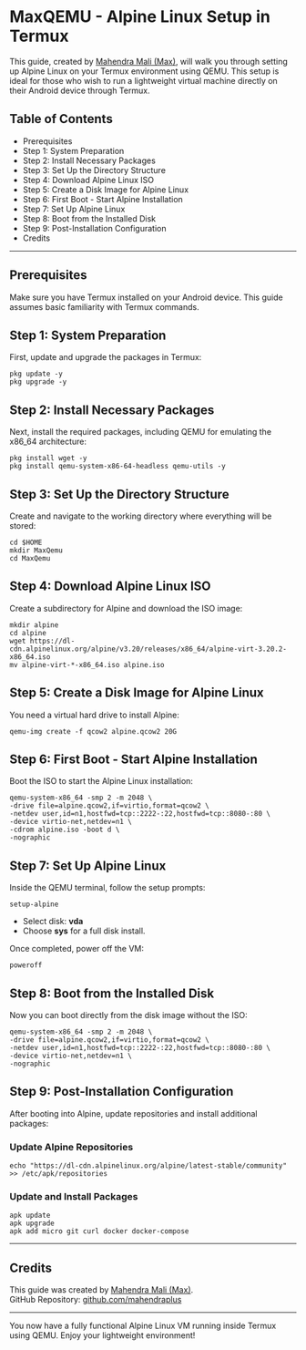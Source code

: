 
# MaxQEMU - Alpine Linux Setup in Termux

This guide, created by [Mahendra Mali (Max)](https://github.com/mahendraplus), will walk you through setting up Alpine Linux on your Termux environment using QEMU. This setup is ideal for those who wish to run a lightweight virtual machine directly on their Android device through Termux.

## Table of Contents

- Prerequisites
- Step 1: System Preparation
- Step 2: Install Necessary Packages
- Step 3: Set Up the Directory Structure
- Step 4: Download Alpine Linux ISO
- Step 5: Create a Disk Image for Alpine Linux
- Step 6: First Boot - Start Alpine Installation
- Step 7: Set Up Alpine Linux
- Step 8: Boot from the Installed Disk
- Step 9: Post-Installation Configuration
- Credits

---

## Prerequisites

Make sure you have Termux installed on your Android device. This guide assumes basic familiarity with Termux commands.

## Step 1: System Preparation

First, update and upgrade the packages in Termux:

```
pkg update -y
pkg upgrade -y
```

## Step 2: Install Necessary Packages

Next, install the required packages, including QEMU for emulating the x86_64 architecture:

```
pkg install wget -y
pkg install qemu-system-x86-64-headless qemu-utils -y
```

## Step 3: Set Up the Directory Structure

Create and navigate to the working directory where everything will be stored:

```
cd $HOME
mkdir MaxQemu
cd MaxQemu
```

## Step 4: Download Alpine Linux ISO

Create a subdirectory for Alpine and download the ISO image:

```
mkdir alpine
cd alpine
wget https://dl-cdn.alpinelinux.org/alpine/v3.20/releases/x86_64/alpine-virt-3.20.2-x86_64.iso
mv alpine-virt-*-x86_64.iso alpine.iso
```

## Step 5: Create a Disk Image for Alpine Linux

You need a virtual hard drive to install Alpine:

```
qemu-img create -f qcow2 alpine.qcow2 20G
```

## Step 6: First Boot - Start Alpine Installation

Boot the ISO to start the Alpine Linux installation:

```
qemu-system-x86_64 -smp 2 -m 2048 \
-drive file=alpine.qcow2,if=virtio,format=qcow2 \
-netdev user,id=n1,hostfwd=tcp::2222-:22,hostfwd=tcp::8080-:80 \
-device virtio-net,netdev=n1 \
-cdrom alpine.iso -boot d \
-nographic
```

## Step 7: Set Up Alpine Linux

Inside the QEMU terminal, follow the setup prompts:

```
setup-alpine
```

- Select disk: **vda**
- Choose **sys** for a full disk install.

Once completed, power off the VM:

```
poweroff
```

## Step 8: Boot from the Installed Disk

Now you can boot directly from the disk image without the ISO:

```
qemu-system-x86_64 -smp 2 -m 2048 \
-drive file=alpine.qcow2,if=virtio,format=qcow2 \
-netdev user,id=n1,hostfwd=tcp::2222-:22,hostfwd=tcp::8080-:80 \
-device virtio-net,netdev=n1 \
-nographic
```

## Step 9: Post-Installation Configuration

After booting into Alpine, update repositories and install additional packages:

### Update Alpine Repositories

```
echo "https://dl-cdn.alpinelinux.org/alpine/latest-stable/community" >> /etc/apk/repositories
```

### Update and Install Packages

```
apk update
apk upgrade
apk add micro git curl docker docker-compose
```

---

## Credits

This guide was created by [Mahendra Mali (Max)](https://github.com/mahendraplus).  
GitHub Repository: [github.com/mahendraplus](https://github.com/mahendraplus)

---

You now have a fully functional Alpine Linux VM running inside Termux using QEMU. Enjoy your lightweight environment!
